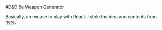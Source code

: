 #D&D 5e Weapon Generator

Basically, an excuse to play with React. I stole the idea and contents from
[here](http://www.lordbyng.net/inspiration/).
